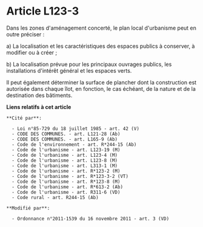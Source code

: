 # Article L123-3

Dans les zones d'aménagement concerté, le plan local d'urbanisme peut en outre préciser :

a) La localisation et les caractéristiques des espaces publics à conserver, à modifier ou à créer ;

b) La localisation prévue pour les principaux ouvrages publics, les installations d'intérêt général et les espaces verts.

Il peut également déterminer la surface de plancher dont la construction est autorisée dans chaque îlot, en fonction, le cas
échéant, de la nature et de la destination des bâtiments.

**Liens relatifs à cet article**

	**Cité par**:

	  - Loi n°85-729 du 18 juillet 1985 - art. 42 (V)
	  - CODE DES COMMUNES. - art. L121-28 (Ab)
	  - CODE DES COMMUNES. - art. L165-9 (Ab)
	  - Code de l'environnement - art. R*244-15 (Ab)
	  - Code de l'urbanisme - art. L123-19 (M)
	  - Code de l'urbanisme - art. L123-4 (M)
	  - Code de l'urbanisme - art. L123-8 (M)
	  - Code de l'urbanisme - art. L313-1 (M)
	  - Code de l'urbanisme - art. R*123-2 (M)
	  - Code de l'urbanisme - art. R*123-3-2 (VT)
	  - Code de l'urbanisme - art. R*123-8 (M)
	  - Code de l'urbanisme - art. R*613-2 (Ab)
	  - Code de l'urbanisme - art. R311-6 (VD)
	  - Code rural - art. R244-15 (Ab)

	**Modifié par**:

	  - Ordonnance n°2011-1539 du 16 novembre 2011 - art. 3 (VD)
